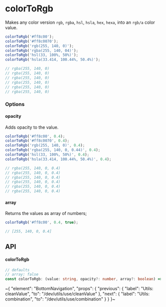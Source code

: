 
# colorToRgb

Makes any color version `rgb`, `rgba`, `hsl`, `hsla`, `hex`, `hexa`, into an `rgb/a` color value.

```ts
colorToRgb('#ff8c00');
colorToRgb('#ff8c0070');
colorToRgb('rgb(255, 140, 0)');
colorToRgb('rgba(255, 140, 04)');
colorToRgb('hsl(33, 100%, 50%)');
colorToRgb('hsla(33.414, 100.44%, 50.4%)');

// rgba(255, 140, 0)
// rgba(255, 140, 0)
// rgba(255, 140, 0)
// rgba(255, 140, 0)
// rgba(255, 140, 0)
// rgba(255, 140, 0)
```

### Options

#### opacity

Adds opacity to the value.

```ts
colorToRgb('#ff8c00', 0.4);
colorToRgb('#ff8c0070', 0.4);
colorToRgb('rgb(255, 140, 0)', 0.4);
colorToRgb('rgba(255, 140, 0, 0.44)', 0.4);
colorToRgb('hsl(33, 100%, 50%)', 0.4);
colorToRgb('hsla(33.414, 100.44%, 50.4%)', 0.4);

// rgba(255, 140, 0, 0.4)
// rgba(255, 140, 0, 0.4)
// rgba(255, 140, 0, 0.4)
// rgba(255, 140, 0, 0.4)
// rgba(255, 140, 0, 0.4)
// rgba(255, 140, 0, 0.4)
```

#### array

Returns the values as array of numbers;

```ts
colorToRgb('#ff8c00', 0.4, true);

// [255, 140, 0, 0.4]
```

## API

#### colorToRgb

```ts
// defaults
// array: false
const colorToRgb: (value: string, opacity?: number, array?: boolean) => string | number[];
```


~{
  "element": "BottomNavigation",
  "props": {
    "previous": {
      "label": "Utils: cleanValue",
      "to": "/dev/utils/use/cleanValue"
    },
    "next": {
      "label": "Utils: combination",
      "to": "/dev/utils/use/combination"
    }
  }
}~
